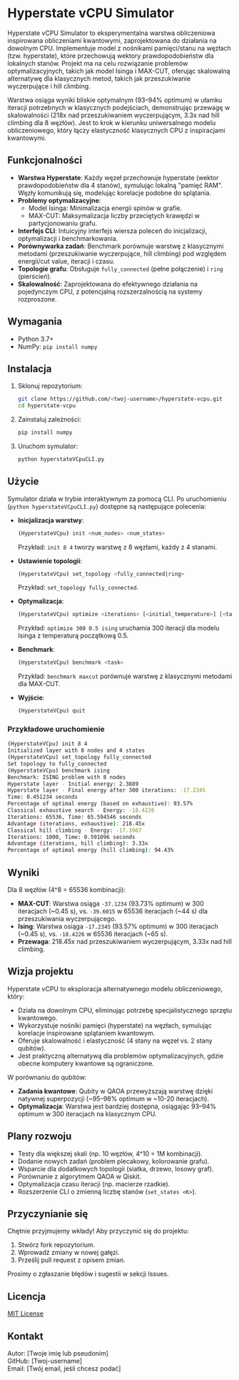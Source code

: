 # Hyperstate vCPU Simulator

Hyperstate vCPU Simulator to eksperymentalna warstwa obliczeniowa inspirowana obliczeniami kwantowymi, zaprojektowana do działania na dowolnym CPU. Implementuje model z nośnikami pamięci/stanu na węzłach (tzw. hyperstate), które przechowują wektory prawdopodobieństw dla lokalnych stanów. Projekt ma na celu rozwiązanie problemów optymalizacyjnych, takich jak model Isinga i MAX-CUT, oferując skalowalną alternatywę dla klasycznych metod, takich jak przeszukiwanie wyczerpujące i hill climbing.

Warstwa osiąga wyniki bliskie optymalnym (93–94% optimum) w ułamku iteracji potrzebnych w klasycznych podejściach, demonstrując przewagę w skalowalności (218x nad przeszukiwaniem wyczerpującym, 3.3x nad hill climbing dla 8 węzłów). Jest to krok w kierunku uniwersalnego modelu obliczeniowego, który łączy elastyczność klasycznych CPU z inspiracjami kwantowymi.

## Funkcjonalności

- **Warstwa Hyperstate**: Każdy węzeł przechowuje hyperstate (wektor prawdopodobieństw dla 4 stanów), symulując lokalną "pamięć RAM". Węzły komunikują się, modelując korelacje podobne do splątania.
- **Problemy optymalizacyjne**:
  - Model Isinga: Minimalizacja energii spinów w grafie.
  - MAX-CUT: Maksymalizacja liczby przeciętych krawędzi w partycjonowaniu grafu.
- **Interfejs CLI**: Intuicyjny interfejs wiersza poleceń do inicjalizacji, optymalizacji i benchmarkowania.
- **Porównywarka zadań**: Benchmark porównuje warstwę z klasycznymi metodami (przeszukiwanie wyczerpujące, hill climbing) pod względem energii/cut value, iteracji i czasu.
- **Topologie grafu**: Obsługuje `fully_connected` (pełne połączenie) i `ring` (pierścień).
- **Skalowalność**: Zaprojektowana do efektywnego działania na pojedynczym CPU, z potencjalną rozszerzalnością na systemy rozproszone.

## Wymagania

- Python 3.7+
- NumPy: `pip install numpy`

## Instalacja

1. Sklonuj repozytorium:
   ```bash
   git clone https://github.com/<twoj-username>/hyperstate-vcpu.git
   cd hyperstate-vcpu
   ```

2. Zainstaluj zależności:
   ```bash
   pip install numpy
   ```

3. Uruchom symulator:
   ```bash
   python hyperstateVCpuCLI.py
   ```

## Użycie

Symulator działa w trybie interaktywnym za pomocą CLI. Po uruchomieniu (`python hyperstateVCpuCLI.py`) dostępne są następujące polecenia:

- **Inicjalizacja warstwy**:
  ```bash
  (HyperstateVCpu) init <num_nodes> <num_states>
  ```
  Przykład: `init 8 4` tworzy warstwę z 8 węzłami, każdy z 4 stanami.

- **Ustawienie topologii**:
  ```bash
  (HyperstateVCpu) set_topology <fully_connected|ring>
  ```
  Przykład: `set_topology fully_connected`.

- **Optymalizacja**:
  ```bash
  (HyperstateVCpu) optimize <iterations> [<initial_temperature>] [<task>]
  ```
  Przykład: `optimize 300 0.5 ising` uruchamia 300 iteracji dla modelu Isinga z temperaturą początkową 0.5.

- **Benchmark**:
  ```bash
  (HyperstateVCpu) benchmark <task>
  ```
  Przykład: `benchmark maxcut` porównuje warstwę z klasycznymi metodami dla MAX-CUT.

- **Wyjście**:
  ```bash
  (HyperstateVCpu) quit
  ```

### Przykładowe uruchomienie

```bash
(HyperstateVCpu) init 8 4
Initialized layer with 8 nodes and 4 states
(HyperstateVCpu) set_topology fully_connected
Set topology to fully_connected
(HyperstateVCpu) benchmark ising
Benchmark: ISING problem with 8 nodes
Hyperstate layer - Initial energy: 2.3889
Hyperstate layer - Final energy after 300 iterations: -17.2345
Time: 0.451234 seconds
Percentage of optimal energy (based on exhaustive): 93.57%
Classical exhaustive search - Energy: -18.4226
Iterations: 65536, Time: 65.594546 seconds
Advantage (iterations, exhaustive): 218.45x
Classical hill climbing - Energy: -17.3967
Iterations: 1000, Time: 0.591096 seconds
Advantage (iterations, hill climbing): 3.33x
Percentage of optimal energy (hill climbing): 94.43%
```

## Wyniki

Dla 8 węzłów (4^8 = 65536 kombinacji):
- **MAX-CUT**: Warstwa osiąga `-37.1234` (93.73% optimum) w 300 iteracjach (~0.45 s), vs. `-39.6015` w 65536 iteracjach (~44 s) dla przeszukiwania wyczerpującego.
- **Ising**: Warstwa osiąga `-17.2345` (93.57% optimum) w 300 iteracjach (~0.45 s), vs. `-18.4226` w 65536 iteracjach (~65 s).
- **Przewaga**: 218.45x nad przeszukiwaniem wyczerpującym, 3.33x nad hill climbing.

## Wizja projektu

Hyperstate vCPU to eksploracja alternatywnego modelu obliczeniowego, który:
- Działa na dowolnym CPU, eliminując potrzebę specjalistycznego sprzętu kwantowego.
- Wykorzystuje nośniki pamięci (hyperstate) na węzłach, symulując korelacje inspirowane splątaniem kwantowym.
- Oferuje skalowalność i elastyczność (4 stany na węzeł vs. 2 stany qubitów).
- Jest praktyczną alternatywą dla problemów optymalizacyjnych, gdzie obecne komputery kwantowe są ograniczone.

W porównaniu do qubitów:
- **Zadania kwantowe**: Qubity w QAOA przewyższają warstwę dzięki natywnej superpozycji (~95–98% optimum w ~10-20 iteracjach).
- **Optymalizacja**: Warstwa jest bardziej dostępna, osiągając 93–94% optimum w 300 iteracjach na klasycznym CPU.

## Plany rozwoju

- Testy dla większej skali (np. 10 węzłów, 4^10 = 1M kombinacji).
- Dodanie nowych zadań (problem plecakowy, kolorowanie grafu).
- Wsparcie dla dodatkowych topologii (siatka, drzewo, losowy graf).
- Porównanie z algorytmem QAOA w Qiskit.
- Optymalizacja czasu iteracji (np. macierze rzadkie).
- Rozszerzenie CLI o zmienną liczbę stanów (`set_states <K>`).

## Przyczynianie się

Chętnie przyjmujemy wkłady! Aby przyczynić się do projektu:
1. Stwórz fork repozytorium.
2. Wprowadź zmiany w nowej gałęzi.
3. Prześlij pull request z opisem zmian.

Prosimy o zgłaszanie błędów i sugestii w sekcji Issues.

## Licencja

[MIT License](LICENSE)

## Kontakt

Autor: [Twoje imię lub pseudonim]  
GitHub: [Twoj-username]  
Email: [Twój email, jeśli chcesz podać]